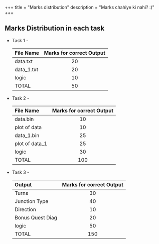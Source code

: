 +++
title = "Marks distribution"
description = "Marks chahiye ki nahi? :)"
+++
## Marks Distribution in each task

- Task 1 -

  | File Name  | Marks for correct Output |
  | :--------- | :----------------------: |
  | data.txt   |            20            |
  | data_1.txt |            20            |
  | logic      |            10            |
  | TOTAL      |            50            |

- Task 2 -

  | File Name      | Marks for correct Output |
  | :------------- | :----------------------: |
  | data.bin       |            10            |
  | plot of data   |            10            |
  | data_1.bin     |            25            |
  | plot of data_1 |            25            |
  | logic          |            30            |
  | TOTAL          |           100            |

- Task 3 -

  | Output           | Marks for correct Output |
  | :--------------- | :----------------------: |
  | Turns            |            30            |
  | Junction Type    |            40            |
  | Direction        |            10            |
  | Bonus Quest Diag |            20            |
  | logic            |            50            |
  | TOTAL            |           150            |



<!-- [Go back](score.md) -->

